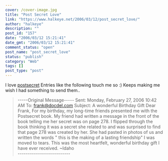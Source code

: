 ```yaml
---
cover: /cover-image.jpg
title: "Post Secret Love"
link: "https://www.halkeye.net/2006/03/12/post_secret_love/"
author: "halkeye"
description: ""
post_id: "157"
date: "2006/03/12 15:21:41"
date_gmt: "2006/03/12 15:21:41"
comment_status: "open"
post_name: "post_secret_love"
status: "publish"
category: "Web"
tags: []
post_type: "post"
---
```


I love [postsecret](http://postsecret.blogspot.com/) Entries like the following touch me so :) Keeps making me wish I had something to send them.. 

> \-----Original Message----- Sent: Monday, February 27, 2006 10:42 AM To: frank@docdel.com Subject: A wonderful Birthday Gift Dear Frank, For my birthday, my long-time friends presented me with the Postsecret book. My friend had written a message in the front of the book telling me her secret was on page 278. I flipped through the book thinking it was a secret she related to and was surprised to find that page 278 was created by her. She had pasted in photos of us and written the words " this is the making of a lasting friendship" I was moved to tears. This was the most heartfelt, wonderful birthday gift I have ever received. ~Idaho  
\--------------------------